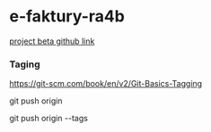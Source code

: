 # e-faktury-ra4b

[project beta github link ](https://github.com/users/marekmitko/projects/7)


### Taging 
https://git-scm.com/book/en/v2/Git-Basics-Tagging


git push origin <tagname>

git push origin --tags